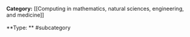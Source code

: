 **Category:** [[Computing in mathematics, natural sciences, engineering, and medicine]]<br><br>**Type: ** #subcategory